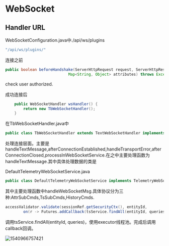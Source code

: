 # WebSocket

## Handler URL

WebSocketConfiguration.java中./api/ws/plugins

```java
"/api/ws/plugins/"
```

连接之前

```java
public boolean beforeHandshake(ServerHttpRequest request, ServerHttpResponse response, WebSocketHandler wsHandler,
                            Map<String, Object> attributes) throws Exception
```

check user authorized.

成功连接后

```java
    public WebSocketHandler wsHandler() {
        return new TbWebSocketHandler();
    }
```

在TbWebSocketHandler.java中

```java
public class TbWebSocketHandler extends TextWebSocketHandler implements TelemetryWebSocketMsgEndpoint 
```

处理连接层面。主要是handleTextMessage,afterConnectionEstablished,handleTransportError,afterConnectionClosed,processInWebSocketService.在之中主要处理函数为handleTextMessage.其中具体处理数据的类是

DefaultTelemetryWebSocketService.java

```java
public class DefaultTelemetryWebSocketService implements TelemetryWebSocketService
```

其中主要处理函数中handleWebSocketMsg.具体协议分为三种:AttrSubCmds,TsSubCmds,HistoryCmds.

```java
accessValidator.validate(sessionRef.getSecurityCtx(), entityId,
        on(r -> Futures.addCallback(tsService.findAll(entityId, queries), callback, executor), callback::onFailure));
```

调用tsService.findAll(entityId, queries)，使用executor线程池。完成后调用callback回调。

![1540966757421](C:\Users\ShenJi\AppData\Roaming\Typora\typora-user-images\1540966757421.png)